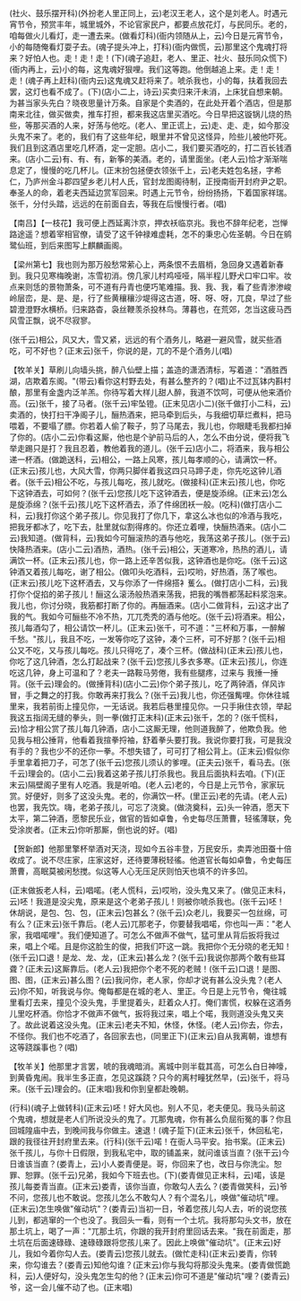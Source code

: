 <!-- { "loadSidebar": true } -->
(社火、鼓乐摆开科)(外扮老人里正同上，云)老汉王老人，这个是刘老人。时遇元宵节令，预赏丰年，城里城外，不论官家民户，都要点放花灯，与民同乐。老的，咱每做火儿看灯，走一遭去来。(做看灯科)(衙内领随从上，云)今日是元宵节令，小的每随俺看灯耍子去。(魂子提头冲上，打科)(衙内做慌，云)那里这个鬼魂打将来？好怕人也。走！走！走！(下)(魂子追赶，老人、里正、社火、鼓乐同众慌下)(衙内再上，云)小的每，这鬼魂好狠哩。我们这等跑。他倒越追上来。走！走！走！(魂子再上赶科)(衙内云)这鬼魂又赶将来了。唬杀我也，小的每，扶着我回去罢，这灯也看不成了。(下)(店小二上，诗云)买卖归来汗未消，上床犹自想来朝。为甚当家头先白？晓夜思量计万条。自家是个卖酒的，在此处开着个酒店，但是那南来北往，做买做卖，推车打担，都来我这店里买酒吃。今日早把这镟锅儿烧的热些，等那买酒的人来，好荡与他吃。(老人、里正谎上，云)走、走、走，如今那没头鬼不来了。老的，我们有了这些年纪，眼里并不曾见这怪异，险些儿被他吓死。我们且到这酒店里吃几杯酒，定一定胆。店小二，我们要买酒吃的，打二百长钱酒来。(店小二云)有、有、有，新筝的美酒。老的，请里面坐。(老人云)恰才渐渐喘息定了，慢慢的吃几杯儿。(正末扮包拯便衣领张千上，云)老夫姓包名拯，字希仁，乃庐州金斗郡四望乡老儿村人氏，官封龙图阁待制，正授南衙开封府尹之职。奉圣人的命，着老夫西延边赏军回来。时遇上元节令，纷纷扬扬，下着国家祥瑞。张千，分付头踏，远远的在前面自去，等我在后慢慢行者。(唱)

【南吕】【一枝花】我可便上西延离汴京，押衣袄临京兆。我也不辞年纪老，岂惮路途遥？想着宰相官僚，请受了这千钟禄难虚耗，怎不的秉忠心佐圣朝。今日在鹓鹭仙班，到后来图写上麒麟画阁。

【梁州第七】我也则为那万般愁常萦心上，两条恨不去眉梢，急回身又遇着新春到。我只见寒梅晚谢，冻雪初消。傍几家儿村鸡哑哑，隔半程儿野犬口牢口牢。妆点来则恁的景物萧条，可不道有丹青也便巧笔难描。我、我、我，看了些青渗渗峻岭层峦，是、是、是，行了些黄穰穰沙堤得这古道，呀、呀、呀，兀良，早过了些碧澄澄野水横桥。归来路杳，袅丝鞭羡杀投林鸟。薄暮也，在荒郊，怎当这疲马西风雪正飘，说不尽寂寥。

(张千云)相公，风又大，雪又紧，远远的有个酒务儿，略避一避风雪，就买些酒吃，可不好也？(正末云)张千，你说的是，兀的不是个酒务儿(唱)

【牧羊关】草刷儿向墙头挑，醉八仙壁上描；盖造的潇洒清标，写着道："酒胜西湖，店欺着东阁。"(带云)看你这村野去处，有甚么整齐的？(唱)止不过瓦钵内斟村酿，那里有金盏内泛羊羔。你待写着大样儿甜人醉，我道不饮呵，可便从他来酒价高。(云)张千，接了马者。(张千云)牢坠镫。(正末见店小二)(张千做打小二科，云)卖酒的，快打扫干净阁子儿，酾热酒来，把马牵到后头，与我细切草烂煮料，把马喂着，不要塌了膘。你若着人偷了鞍子，剪了马尾去，我儿也，你眼睫毛我都扫掉了你的。(店小二云)你看这厮，他也是个驴前马后的人，怎么不由分说，便将我飞举走踢只是打？我且忍着，教他着我的道儿。(张千云)店小二，将酒来，我与相公递一杯酒。(做跪送科，云)相公，一路上风寒，孩儿每孝顺的心，请满饮一杯。(正末云)孩儿也，大风大雪，你两只脚伴着我这四只马蹄子走，你先吃这钟儿酒者。(张千云)相公不吃，与孩儿每吃，孩儿就吃。(做接科)(正末云)孩儿也，你吃下这钟酒去，可如何？(张千云)您孩儿吃下这钟酒去，便是旋添绵。(正末云)怎么是旋添绵？(张千云)孩儿吃下这杯酒去，添了件绵团袄一般。(吃科)(做打店小二科，云)我打你这个弟子孩儿。你见我打了你几下，拿这么冰也似的冷酒与我吃，把我牙都冰了，吃下去，肚里就似割得疼的。你还立着哩，快酾热酒来。(店小二云)我知道。(做背科，云)我如今可酾滚热的酒与他吃，我荡这弟子孩儿。(张于云)快降热酒来。(店小二云)酒热，酒热。(张千云)相公，天道寒冷，热热的酒儿，请满饮一杯。(正末云)孩儿也，你一路上还辛苦似我，这钟酒也是你吃。(张千云)这钟酒又着孩儿每吃，谢了相公。(做叩头吃酒科，云)哎哟，好热酒，荡了喉也。(正末云)孩儿吃下这杯酒去，又与你添了一件绵搭衤蒦么。(做打店小二科，云)我打你个促掐的弟子孩儿！酾这么滚汤般热酒来荡我，把我的嘴唇都荡起料浆泡来。我儿也，你讨分晓，我筋都打断了你的。再酾酒来。(店小二做背科，云)这才出了我的气。我如今可酾些不冷不热，兀兀秃秃的酒与他吃。(张千云)将酒来。相公，孩儿每酒勾了，相公请饮一杯儿。(正末云)张千，可不道："三杯和万事，一醉解千愁。"孩儿，我且不吃，一发等你吃了这钟，凑个三杯，可不好那？(张千云)相公又不吃，又与孩儿每吃。孩儿只得吃了，凑个三杯。(做战科)(正末云)孩儿也，你吃了这几钟酒，怎么打起战来？(张千云)您孩儿多衣多寒。(正末云)孩儿，你连吃这几钟，身上可温和了？老夫一路鞍马劳倦，我有些腿疼，过来与
我捶一捶背。(张千云)理会的。(做捶背科)(店小二云)你个弟子孩儿，吃了两钟酒，佯风诈冒，手之舞之的打我。你敢再来打我么？(张千云)我儿也，你还强觜哩。你休往城里来，我若前街上撞见你，一无话说。我若后巷里撞见你。一只手揪住衣领，举起我这五指阔无缝的拳头，则一拳(做打正末科)(正末云)张千，怎的？(张千慌科，云)恰才相公赏了孩儿每几钟酒，店小二这厮无理，他则道我醉了，他欺负我。他见我与相公捶背，他看着我揎拳捋袖，舒着拳头要打我。我说你要打我，可是我没有手的？我也少不的还你一拳。不想失错了，可可打了相公背上。(正末云)假似你手里拿着把刀子，可怎了(张千云)您孩儿须认的爹哩。(正夫云)张千，看马去。(张千云)理会的。(店小二云)我着这弟子孩儿打杀我也。我且后面执料去咱。(下)(正末云)隔壁阁子里有人吃酒。我是听咱。(老人云)老的，今日是上元节令，家家玩赏。好便好，则多了这没头鬼。老的，你满饮一杯。(里正云)老的先请。(老人云)也罢，我先饮。嗨，老弟子孩儿，可忘了浇奠。(做浇奠科，云)头一钟酒，愿天下太平，第二钟酒，愿黎民乐业，做官的皆如卓鲁，令史每尽压萧曹，轻徭薄联，免受涂炭者。(正末云)你听那厮，倒也说的好。(唱)

【贺新郎】他那里擎杯举酒对天浇，现如今五谷丰登，万民安乐，卖弄池田蚕十倍收成了。说不尽庄家，庄家这好，还待要薄税轻徭。他道官长每如卓鲁，令史每压萧曹，高眠莫被闲愁搅。似这等人心无压足厌则怕天也填不的许多凹。

(正末做扳老人科，云)唱喏。(老人慌科，云)哎哟，没头鬼又来了。(做见正末科，云)呸！我道是没尖鬼，原来是这个老弟子孩儿！则被你唬杀我也。(张千云)呸！休胡说，是包、包、包，(正末云)包甚幺？(张千云)众老儿，我要买一包丝绵，可有么？(正末云)张千靠后。(老人云)兀那老子，你要替我唱喏，你也叫一声："老人家，我唱喏哩"。我们便知道了。可怎么不做声不做气，猛可里从背后扳将我过来，唱上个喏。且是你这脸生的俊，把我们吓这一跳。我把你个无分晓的老无知！(张千云)口退！是龙、龙、龙，(正末云)甚么龙？(张千云)我说你那两个敢有些耳聋？(正未云)这厮靠后。(老人云)我把你个老不死的老贼！(张千云)口退！是图、图、图，(正末云)甚么图？(云)我问你，老人家，你却才说有甚么没头鬼？(老人云)你不知，听我说与你。俺每都是在城的老人、里正。今日是上元节令，俺往城里看灯去来，撞见个没头鬼，手里提着头，赶着众人打。俺们害慌，权躲在这酒务儿里吃杯酒。你恰才不做声不做气，扳将我过来，唱上个喏，我则道没头鬼又夹了。故此说着这没头鬼。(正末云)老夫不知，休怪，休怪。(老人云)你去，你去，不怪你。我们也不吃酒了，各回家去也，(同里正下)(正末云)自从我离朝，谁想有这等跷蹊事也？(唱)

【牧羊关】他那里才言罢，唬的我魂暗消。离城中则半载其高，可怎么白日神嚎，到黄昏鬼闹。我半生多正直，怎见这蹊跷？只今的离村疃犹然早，(云)张千，将马来。(张千云)理会的。(正末唱)我和你到皇都赴晚朝。

(行科)(魂子上做转科)(正末云)呸！好大风也。别人不见，老夫便见。我马头前这个鬼魂，想就是老人们所说没头的鬼了。兀那鬼魂，你有甚么负屈衔冤的事？你且回城隍庙中去，到晚间我与你做主。速退！(魂子踅下)(正末云)张千，休回私宅，跟的我径往开封府里去来。(行科)(张千云)喏！在衙人马平安。抬书案。(正末云)张千孩儿，与你十日假限，到我私宅中，取的铺盖来，就问谁该当直？(张干云)今日谁该当直？(娄青上，云)小人娄青便是。哥，你回来了也，改日与你洗尘。恕罪、恕罪。(张千云)兄弟，我如今下班去也。(下)(娄青做见正末科，云)喏，该是孩儿每娄青当直。(正末云)娄青，该你当直，你敢勾人去么？(娄青做笑科，云)爷不问，您孩儿也不敢说。您孩儿怎么不敢勾人？有个混名儿，唤做"催动坑"哩。(正末云)怎生唤做"催动坑"？(娄青云)当初一日，爷着您孩儿勾人去，听的说您孩儿到，都逃窜的一个也没了。我回头一看，则有一个土坑。我将那勾头文书，放在那土坑上，喝了一声："兀那土坑，你跟的我开封府里回话去来。"我在前面走，那土坑在后面速碌碌、速碌碌跟将您孩儿来了。因此上唤做"催动坑"。(正末云)好儿，我如今着你勾人去。(娄青云)您孩儿就去。(做忙走科)(正末云)娄青，你转来，你勾谁去？(娄青云)知他勾谁？(正末云)你与我勾将那没头鬼来。(娄青做慌跪科，云)人便好勾，没头鬼怎生勾的他？(正末云)你可不道是"催动坑"哩？(娄青云)爷，这一会儿催不动了也。(正末唱)

